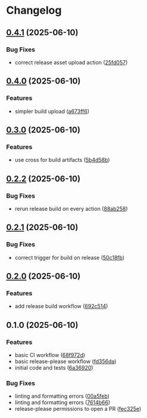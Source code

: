 # Changelog

## [0.4.1](https://github.com/LJZ-Digital-Solutions/env-verify/compare/v0.4.0...v0.4.1) (2025-06-10)


### Bug Fixes

* correct release asset upload action ([25fd057](https://github.com/LJZ-Digital-Solutions/env-verify/commit/25fd0578b4409d8924aabf578df63fe4d649ce6a))

## [0.4.0](https://github.com/LJZ-Digital-Solutions/env-verify/compare/v0.3.0...v0.4.0) (2025-06-10)


### Features

* simpler build upload ([a673ff6](https://github.com/LJZ-Digital-Solutions/env-verify/commit/a673ff652bafd8bc8e4a8b22761fd48c6712cb39))

## [0.3.0](https://github.com/LJZ-Digital-Solutions/env-verify/compare/v0.2.2...v0.3.0) (2025-06-10)


### Features

* use cross for build artifacts ([5b4d58b](https://github.com/LJZ-Digital-Solutions/env-verify/commit/5b4d58b7eb8668ba652fe09344f80a4312750c5f))

## [0.2.2](https://github.com/LJZ-Digital-Solutions/env-verify/compare/v0.2.1...v0.2.2) (2025-06-10)


### Bug Fixes

* rerun release build on every action ([88ab258](https://github.com/LJZ-Digital-Solutions/env-verify/commit/88ab25864eabed92852e741362fe1a51e1842208))

## [0.2.1](https://github.com/LJZ-Digital-Solutions/env-verify/compare/v0.2.0...v0.2.1) (2025-06-10)


### Bug Fixes

* correct trigger for build on release ([50c18fb](https://github.com/LJZ-Digital-Solutions/env-verify/commit/50c18fbf306320015409e032ce70b77e60ed9b2a))

## [0.2.0](https://github.com/LJZ-Digital-Solutions/env-verify/compare/v0.1.0...v0.2.0) (2025-06-10)


### Features

* add release build workflow ([692c514](https://github.com/LJZ-Digital-Solutions/env-verify/commit/692c514927e40f9ed854eab47cef9192022e225a))

## 0.1.0 (2025-06-10)


### Features

* basic CI workflow ([68f972d](https://github.com/LJZ-Digital-Solutions/env-verify/commit/68f972db326a9dedde8c194e14c8f79dc952d3f3))
* basic release-please workflow ([fd356da](https://github.com/LJZ-Digital-Solutions/env-verify/commit/fd356daafd91d666bcb81774a1c8ed70ec3ec540))
* initial code and tests ([6a36920](https://github.com/LJZ-Digital-Solutions/env-verify/commit/6a36920f8ff9441c4a0bfcfc79203392f2fa4964))


### Bug Fixes

* linting and formatting errors ([00a5feb](https://github.com/LJZ-Digital-Solutions/env-verify/commit/00a5feb874784c4a39c3d56c8e2e5d22a1ac0dc7))
* linting and formatting errors ([7614b66](https://github.com/LJZ-Digital-Solutions/env-verify/commit/7614b66cd7b94d2fb0a7db81d392065f0332e635))
* release-please permissions to open a PR ([fec325e](https://github.com/LJZ-Digital-Solutions/env-verify/commit/fec325e0ace2a064d2a569e4a6b6807c6fda066d))
